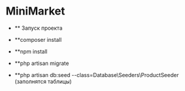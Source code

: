 
# MiniMarket
- ** Запуск проекта

- **composer install
- **npm install
- **php artisan migrate
- **php artisan db:seed --class=Database\Seeders\ProductSeeder (заполнятся таблицы)
